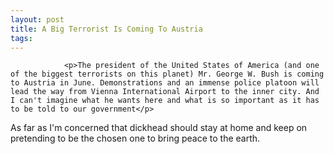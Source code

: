 ```yaml
---
layout: post
title: A Big Terrorist Is Coming To Austria
tags:
---
```



                <p>The president of the United States of America (and one of the biggest terrorists on this planet) Mr. George W. Bush is coming to Austria in June. Demonstrations and an immense police platoon will lead the way from Vienna International Airport to the inner city. And I can't imagine what he wants here and what is so important as it has to be told to our government</p>
<p>As far as I'm concerned that dickhead should stay at home and keep on pretending to be the chosen one to bring peace to the earth.</p>
